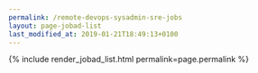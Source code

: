 ```yaml
---
permalink: /remote-devops-sysadmin-sre-jobs
layout: page-jobad-list
last_modified_at: 2019-01-21T18:49:13+0100
---
```

{% include render_jobad_list.html permalink=page.permalink %}
